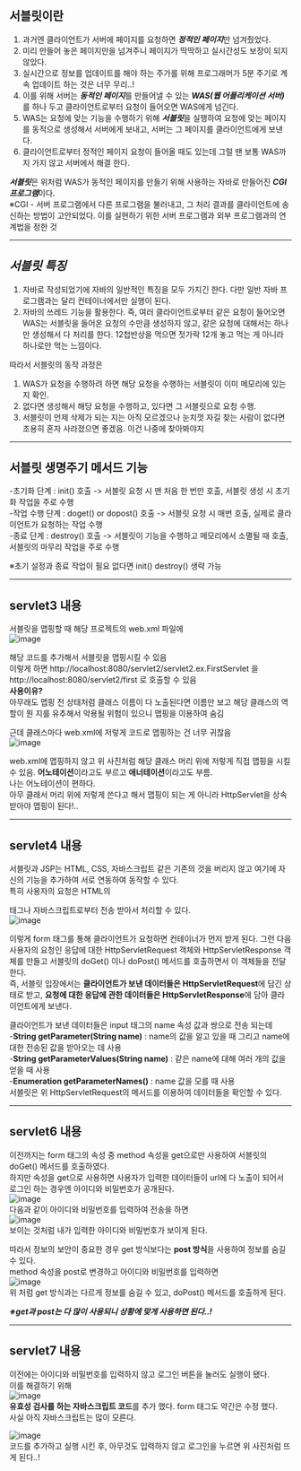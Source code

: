 **서블릿**이란  
---------------------------------------------------------------------
1. 과거엔 클라이언트가 서버에 페이지를 요청하면 ***정적인 페이지***만 넘겨줬었다.  
2. 미리 만들어 놓은 페이지만을 넘겨주니 페이지가 딱딱하고 실시간성도 보장이 되지 않았다.  
3. 실시간으로 정보를 업데이트를 해야 하는 주가를 위해 프로그래머가 5분 주기로 계속 업데이트 하는 것은 너무 무리..!  
4. 이를 위해 서버는 ***동적인 페이지***를 만들어낼 수 있는 ***WAS(웹 어플리케이션 서버)*** 를 하나 두고 클라이언트로부터 요청이 들어오면 WAS에게 넘긴다.  
5. WAS는 요청에 맞는 기능을 수행하기 위해 ***서블릿***을 실행하여 요청에 맞는 페이지를 동적으로 생성해서 서버에게 보내고, 서버는 그 페이지를 클라이언트에게 보낸다.  
6. 클라이언트로부터 정적인 페이지 요청이 들어올 때도 있는데 그럴 땐 보통 WAS까지 가지 않고 서버에서 해결 한다.  
  
***서블릿***은 위처럼 WAS가 동적인 페이지를 만들기 위해 사용하는 자바로 만들어진 ***CGI 프로그램***이다.  
※CGI -  서버 프로그램에서 다른 프로그램을 불러내고, 그 처리 결과를 클라이언트에 송신하는 방법이 고안되었다. 이를 실현하기 위한 서버 프로그램과 외부 프로그램과의 연계법을 정한 것  
***  
***서블릿 특징***  
---------------------------------------------------------------------
1. 자바로 작성되었기에 자바의 일반적인 특징을 모두 가지긴 한다. 다만 일반 자바 프로그램과는 달리 컨테이너에서만 실행이 된다.  
2. 자바의 쓰레드 기능을 활용한다. 즉, 여러 클라이언트로부터 같은 요청이 들어오면 WAS는 서블릿을 들어온 요청의 수만큼 생성하지 않고, 같은 요청에 대해서는 하나만 생성해서 다 처리를 한다. 12첩반상을 먹으면 젓가락 12개 놓고 먹는 게 아니라 하나로만 먹는 느낌이다.  
  
따라서 서블릿의 동작 과정은    
1. WAS가 요청을 수행하려 하면 해당 요청을 수행하는 서블릿이 이미 메모리에 있는 지 확인.  
2. 없다면 생성해서 해당 요청을 수행하고, 있다면 그 서블릿으로 요청 수행.  
3. 서블릿이 언제 삭제가 되는 지는 아직 모르겠으나 눈치껏 자길 찾는 사람이 없다면 조용히 혼자 사라졌으면 좋겠음. 이건 나중에 찾아봐야지  
***
**서블릿 생명주기** 메서드 기능  
---------------------------------------------------------------------  
-초기화 단계 : init() 호출 -> 서블릿 요청 시 맨 처음 한 번만 호출, 서블릿 생성 시 초기화 작업을 주로 수행  
-작업 수행 단계 : doget() or dopost() 호출 -> 서블릿 요청 시 매번 호출, 실제로 클라이언트가 요청하는 작업 수행  
-종료 단계 : destroy() 호출 -> 서블릿이 기능을 수행하고 메모리에서 소멸될 때 호출, 서블릿의 마무리 작업을 주로 수행   

※초기 설정과 종료 작업이 필요 없다면 init() destroy() 생략 가능  
***
**servlet3 내용**
---------------------------------------------------------------------  
서블릿을 맵핑할 때 해당 프로젝트의 web.xml 파일에  
  ![image](https://user-images.githubusercontent.com/51132077/85551596-1cd29d00-b65d-11ea-8c3f-880e533e14a8.png)

해당 코드를 추가해서 서블릿을 맵핑시킬 수 있음  
이렇게 하면 http://localhost:8080/servlet2/servlet2.ex.FirstServlet 을  http://localhost:8080/servlet2/first 로 호출할 수 있음  
**사용이유?**  
아무래도 맵핑 전 상태처럼 클래스 이름이 다 노출된다면 이름만 보고 해당 클래스의 역할이 뭔 지를 유추해서 악용될 위험이 있으니 맵핑을 이용하여 숨김  

근데 클래스마다 web.xml에 저렇게 코드로 맵핑하는 건 너무 귀찮음  
![image](https://user-images.githubusercontent.com/51132077/85551928-72a74500-b65d-11ea-9846-6dad1d465aed.png)

web.xml에 맵핑하지 않고 위 사진처럼 해당 클래스 머리 위에 저렇게 직접 맵핑을 시킬 수 있음. **어노테이션**이라고도 부르고 **애너테이션**이라고도 부름.  
나는 어노테이션이 편하다.  
아무 클래서 머리 위에 저렇게 쓴다고 해서 맵핑이 되는 게 아니라 HttpServlet을 상속 받아야 맵핑이 된다!..  
***
**servlet4 내용**  
---------------------------------------------------------------------  

서블릿과 JSP는 HTML, CSS, 자바스크립트 같은 기존의 것을 버리지 않고 여기에 자신의 기능을 추가하여 서로 연동하여 동작할 수 있다.  
특히 사용자의 요청은 HTML의 <form> 태그나 자바스크립트로부터 전송 받아서 처리할 수 있다.  
![image](https://user-images.githubusercontent.com/51132077/85740349-85dd1200-b73c-11ea-903c-68e8196eaaed.png)
  
이렇게 form 태그를 통해 클라이언트가 요청하면 컨테이너가 먼저 받게 된다. 그런 다음 사용자의 요청인 응답에 대한 HttpServletRequest 객체와 HttpServletResponse 객체를 만들고 서블릿의 doGet() 이나 doPost() 메서드를 호출하면서 이 객체들을 전달한다.  
즉, 서블릿 입장에서는 **클라이언트가 보낸 데이터들은 HttpServletRequest**에 담긴 상태로 받고, **요청에 대한 응답에 관한 데이터들은 HttpServletResponse**에 담아 클라이언트에게 보낸다.  

클라이언트가 보낸 데이터들은 input 태그의 name 속성 값과 쌍으로 전송 되는데  
-**String getParameter(String name)** : name의 값을 알고 있을 때 그리고 name에 대한 전송된 값을 받아오는 데 사용  
-**String getParameterValues(String name)** : 같은 name에 대해 여러 개의 값을 얻을 때 사용  
-**Enumeration getParameterNames()** : name 값을 모를 때 사용  
서블릿은 위 HttpServletRequest의 메서드를 이용하여 데이터들을 확인할 수 있다.  
***
**servlet6 내용**  
---------------------------------------------------------------------  

이전까지는 form 태그의 속성 중 method 속성을 get으로만 사용하여 서블릿의 doGet() 메서드를 호출하였다.  
하지만 속성을 get으로 사용하면 사용자가 입력한 데이터들이 url에 다 노출이 되어서 로그인 하는 경우엔 아이디와 비밀번호가 공개된다.  
![image](https://user-images.githubusercontent.com/51132077/85785828-a3be6d00-b764-11ea-9e04-3aedf3bc439f.png)  
다음과 같이 아이디와 비밀번호를 입력하여 전송을 하면  
![image](https://user-images.githubusercontent.com/51132077/85785995-cbadd080-b764-11ea-8b16-ee8cd73776d7.png)  
보이는 것처럼 내가 입력한 아이디와 비밀번호가 보이게 된다.  

따라서 정보의 보안이 중요한 경우 get 방식보다는 **post 방식**을 사용하여 정보를 숨길 수 있다.  
method 속성을 post로 변경하고 아이디와 비밀번호를 입력하면  
![image](https://user-images.githubusercontent.com/51132077/85786470-41b23780-b765-11ea-99c3-49110c31a8ee.png)  
위 처럼 get 방식과는 다르게 정보를 숨길 수 있고, doPost() 메서드를 호출하게 된다.  
  
 ***※get과 post는 다 많이 사용되니 상황에 맞게 사용하면 된다..!***  
 ***
 **servlet7 내용**  
 ---------------------------------------------------------------------  
 이전에는 아이디와 비밀번호를 입력하지 않고 로그인 버튼을 눌러도 실행이 됐다.  
 이를 해결하기 위해  
 ![image](https://user-images.githubusercontent.com/51132077/85793707-5c3dde00-b770-11ea-8810-b64bf4dbaf88.png)  
 **유효성 검사를 하는 자바스크립트 코드**를 추가 했다. form 태그도 약간은 수정 했다.  
 사실 아직 자바스크립트는 많이 모른다.  
   
   ![image](https://user-images.githubusercontent.com/51132077/85793830-914a3080-b770-11ea-9758-842e82d4e325.png)  
  코드를 추가하고 실행 시킨 후, 아무것도 입력하지 않고 로그인을 누르면 위 사진처럼 뜨게 된다..!  
 
 
